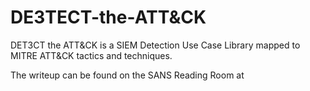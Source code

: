 # DE3TECT-the-ATT&CK
DET3CT the ATT&CK is a SIEM Detection Use Case Library mapped to MITRE ATT&amp;CK tactics and techniques.

The writeup can be found on the SANS Reading Room at <insert link here>
